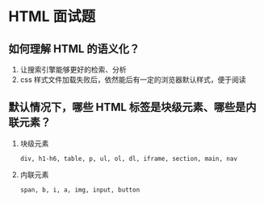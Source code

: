 # HTML 面试题

## 如何理解 HTML 的语义化？

1. 让搜索引擎能够更好的检索、分析
2. css 样式文件加载失败后，依然能后有一定的浏览器默认样式，便于阅读

## 默认情况下，哪些 HTML 标签是块级元素、哪些是内联元素？

1. 块级元素

   `div, h1-h6, table, p, ul, ol, dl, iframe, section, main, nav`

2. 内联元素

   `span, b, i, a, img, input, button`
